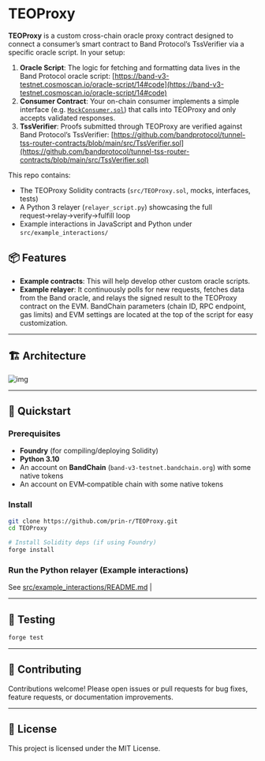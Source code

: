 # TEOProxy

**TEOProxy** is a custom cross-chain oracle proxy contract designed to connect a consumer’s smart contract to Band Protocol’s TssVerifier via a specific oracle script. In your setup:

1. **Oracle Script**: The logic for fetching and formatting data lives in the Band Protocol oracle script: [https://band-v3-testnet.cosmoscan.io/oracle-script/14#code](https://band-v3-testnet.cosmoscan.io/oracle-script/14#code)
2. **Consumer Contract**: Your on-chain consumer implements a simple interface (e.g. [`MockConsumer.sol`](src/mocks/MockConsumer.sol)) that calls into TEOProxy and only accepts validated responses.
3. **TssVerifier**: Proofs submitted through TEOProxy are verified against Band Protocol’s TssVerifier: [https://github.com/bandprotocol/tunnel-tss-router-contracts/blob/main/src/TssVerifier.sol](https://github.com/bandprotocol/tunnel-tss-router-contracts/blob/main/src/TssVerifier.sol)

This repo contains:

* The TEOProxy Solidity contracts (`src/TEOProxy.sol`, mocks, interfaces, tests)
* A Python 3 relayer (`relayer_script.py`) showcasing the full request→relay→verify→fulfill loop
* Example interactions in JavaScript and Python under `src/example_interactions/`

## 📦 Features

* **Example contracts**: This will help develop other custom oracle scripts.
* **Example relayer**: It continuously polls for new requests, fetches data from the Band oracle, and relays the signed result to the TEOProxy contract on the EVM. BandChain parameters (chain ID, RPC endpoint, gas limits) and EVM settings are located at the top of the script for easy customization.

---

## 🏗 Architecture

![img](https://cdn.discordapp.com/attachments/1014803398257811468/1384853497148870656/Untitled-2024-04-13-1528.png?ex=6853f0d3&is=68529f53&hm=d1aa3c5bff0ff5188332443f12578762f2e62031b4346f2bd3853368637c6a6b)


---

## 🚀 Quickstart

### Prerequisites

* **Foundry** (for compiling/deploying Solidity)
* **Python 3.10**
* An account on **BandChain** (`band-v3-testnet.bandchain.org`) with some native tokens
* An account on EVM‑compatible chain with some native tokens

### Install

```bash
git clone https://github.com/prin-r/TEOProxy.git
cd TEOProxy

# Install Solidity deps (if using Foundry)
forge install
```

### Run the Python relayer (Example interactions)

See [src/example\_interactions/README.md](src/example_interactions/README.md)             |

---

## 🧪 Testing

```bash
forge test
```
---

## 🤝 Contributing

Contributions welcome! Please open issues or pull requests for bug fixes, feature requests, or documentation improvements.

---

## 📄 License

This project is licensed under the MIT License.
